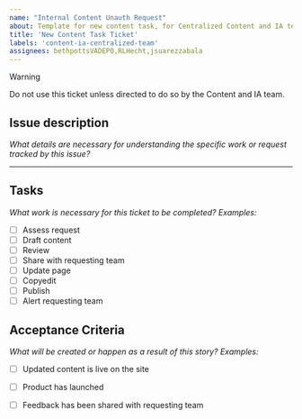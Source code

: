 ```yaml
---
name: "Internal Content Unauth Request"
about: Template for new content task, for Centralized Content and IA team internal use.
title: 'New Content Task Ticket'
labels: 'content-ia-centralized-team'
assignees: bethpottsVADEPO,RLHecht,jsuarezzabala
---
```


> [!WARNING]
> Do not use this ticket unless directed to do so by the Content and IA team.

## Issue description
_What details are necessary for understanding the specific work or request tracked by this issue?_

---
## Tasks
_What work is necessary for this ticket to be completed? Examples:_
- [ ] Assess request
- [ ] Draft content
- [ ] Review 
- [ ] Share with requesting team
- [ ] Update page
- [ ] Copyedit
- [ ] Publish
- [ ] Alert requesting team

## Acceptance Criteria
_What will be created or happen as a result of this story? Examples:_
- [ ] Updated content is live on the site
- [ ] Product has launched
- [ ] Feedback has been shared with requesting team



